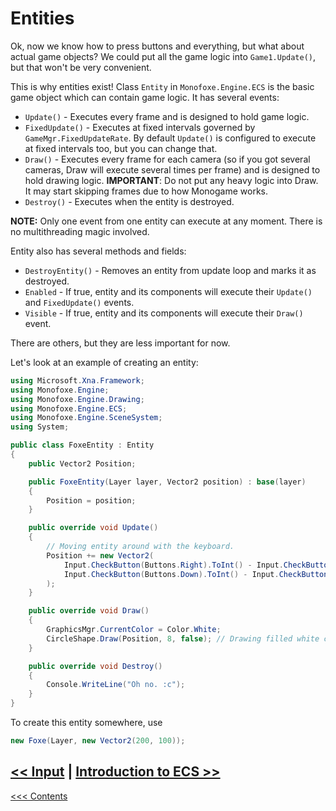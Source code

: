 # Entities

Ok, now we know how to press buttons and everything, but what about actual game objects? We could put all the game logic into `Game1.Update()`, but that won't be very convenient. 

This is why entities exist! Class `Entity` in `Monofoxe.Engine.ECS` is the basic game object which can contain game logic. It has several events:

- `Update()` - Executes every frame and is designed to hold game logic.
- `FixedUpdate()` - Executes at fixed intervals governed by `GameMgr.FixedUpdateRate`. By default `Update()` is configured to execute at fixed intervals too, but you can change that.
- `Draw()` - Executes every frame for each camera (so if you got several cameras, Draw will execute several times per frame) and is designed to hold drawing logic. **IMPORTANT**: Do not put any heavy logic into Draw. It may start skipping frames due to how Monogame works. 
- `Destroy()` - Executes when the entity is destroyed.

**NOTE:** Only one event from one entity can execute at any moment. There is no multithreading magic involved.

Entity also has several methods and fields:

- `DestroyEntity()` - Removes an entity from update loop and marks it as destroyed.
- `Enabled` - If true, entity and its components will execute their `Update()` and `FixedUpdate()` events.
- `Visible` - If true, entity and its components will execute their `Draw()` event.

There are others, but they are less important for now.

Let's look at an example of creating an entity:

```c#
using Microsoft.Xna.Framework;
using Monofoxe.Engine;
using Monofoxe.Engine.Drawing;
using Monofoxe.Engine.ECS;
using Monofoxe.Engine.SceneSystem;
using System;

public class FoxeEntity : Entity
{
	public Vector2 Position;

	public FoxeEntity(Layer layer, Vector2 position) : base(layer)
	{
		Position = position;
	}

	public override void Update()
	{
		// Moving entity around with the keyboard.
		Position += new Vector2(
			Input.CheckButton(Buttons.Right).ToInt() - Input.CheckButton(Buttons.Left).ToInt(),
			Input.CheckButton(Buttons.Down).ToInt() - Input.CheckButton(Buttons.Up).ToInt()
		);
	}

	public override void Draw()
	{
		GraphicsMgr.CurrentColor = Color.White;
		CircleShape.Draw(Position, 8, false); // Drawing filled white circle at the position.
	}

	public override void Destroy()
	{
		Console.WriteLine("Oh no. :c");
	}
}
```

To create this entity somewhere, use

```C#
new Foxe(Layer, new Vector2(200, 100));
```



## [<< Input](../Input.md)	|	[Introduction to ECS >>](IntroductionToECS.md)

[<<< Contents](../Contents.md)